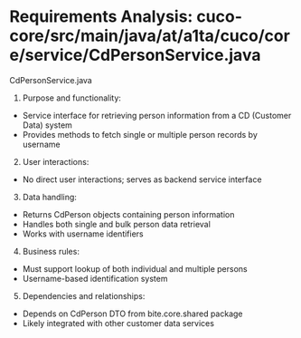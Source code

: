 # Requirements Analysis: cuco-core/src/main/java/at/a1ta/cuco/core/service/CdPersonService.java

CdPersonService.java
1. Purpose and functionality:
- Service interface for retrieving person information from a CD (Customer Data) system
- Provides methods to fetch single or multiple person records by username

2. User interactions:
- No direct user interactions; serves as backend service interface

3. Data handling:
- Returns CdPerson objects containing person information
- Handles both single and bulk person data retrieval
- Works with username identifiers

4. Business rules:
- Must support lookup of both individual and multiple persons
- Username-based identification system

5. Dependencies and relationships:
- Depends on CdPerson DTO from bite.core.shared package
- Likely integrated with other customer data services